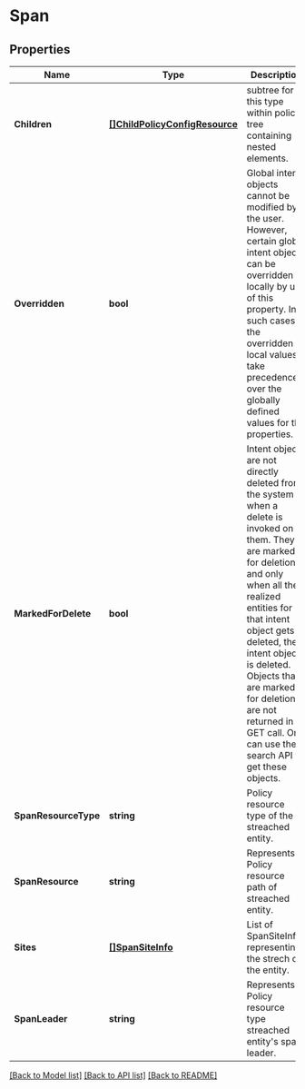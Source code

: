 # Span

## Properties
Name | Type | Description | Notes
------------ | ------------- | ------------- | -------------
**Children** | [**[]ChildPolicyConfigResource**](ChildPolicyConfigResource.md) | subtree for this type within policy tree containing nested elements.  | [optional] [default to null]
**Overridden** | **bool** | Global intent objects cannot be modified by the user. However, certain global intent objects can be overridden locally by use of this property. In such cases, the overridden local values take precedence over the globally defined values for the properties.  | [optional] [default to false]
**MarkedForDelete** | **bool** | Intent objects are not directly deleted from the system when a delete is invoked on them. They are marked for deletion and only when all the realized entities for that intent object gets deleted, the intent object is deleted. Objects that are marked for deletion are not returned in GET call. One can use the search API to get these objects.  | [optional] [default to false]
**SpanResourceType** | **string** | Policy resource type of the streached entity.  | [optional] [default to null]
**SpanResource** | **string** | Represents Policy resource path of streached entity.  | [optional] [default to null]
**Sites** | [**[]SpanSiteInfo**](SpanSiteInfo.md) | List of SpanSiteInfos representing the strech of the entity.  | [optional] [default to null]
**SpanLeader** | **string** | Represents Policy resource type streached entity&#x27;s span leader.  | [optional] [default to null]

[[Back to Model list]](../README.md#documentation-for-models) [[Back to API list]](../README.md#documentation-for-api-endpoints) [[Back to README]](../README.md)

